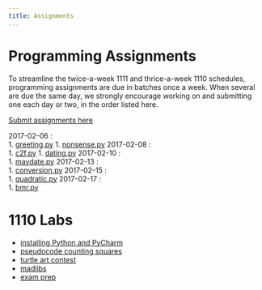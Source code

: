 ```yaml
---
title: Assignments
...
```


# Programming Assignments

To streamline the twice-a-week 1111 and thrice-a-week 1110 schedules,
programming assignments are due in batches once a week.
When several are due the same day, we strongly encourage working on and submitting one each day or two,
in the order listed here.

[Submit assignments here](https://archimedes.cs.virginia.edu/cs1110/)


2017-02-06 
:    
    1.  [greeting.py](w01-greeting.html)
    1.  [nonsense.py](w01-nonsense.html)
2017-02-08 
:    
    1.  [c2f.py](w01-c2f.html)
    1.  [dating.py](w01-dating.html)
2017-02-10 
:    
    1.  [maydate.py](w02-maydate.html)
2017-02-13 
:    
    1.  [conversion.py](w02-conversion.html)
2017-02-15 
:    
    1.  [quadratic.py](w02-quadratic.html)
2017-02-17 
:    
    1.  [bmr.py](w03-bmr.html)


# 1110 Labs


-   [installing Python and PyCharm](lab01-installing.html)
-   [pseudocode counting squares](lab02-counting.html)
-   [turtle art contest](lab03-turtle.html)
-   [madlibs](lab04-madlib.html)
-   [exam prep](lab05-paper.html)
